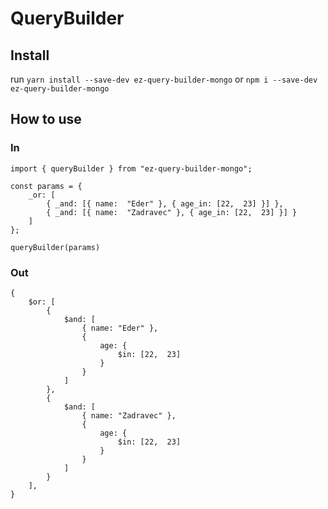 
# QueryBuilder

## Install

run `yarn install --save-dev ez-query-builder-mongo` or `npm i --save-dev ez-query-builder-mongo`

## How to use

### In
```
import { queryBuilder } from "ez-query-builder-mongo";

const params = {
	_or: [
		{ _and: [{ name:  "Eder" }, { age_in: [22,  23] }] },
		{ _and: [{ name:  "Zadravec" }, { age_in: [22,  23] }] }
	]
};

queryBuilder(params)
```

  ### Out
```
{
	$or: [
		{
			$and: [
				{ name: "Eder" },
				{
					age: {
						$in: [22,  23]
					}
				}
			]
		},
		{
			$and: [
				{ name: "Zadravec" },
				{
					age: {
						$in: [22,  23]
					}
				}
			]
		}
	],
}
```

